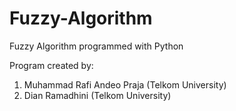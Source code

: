 # Fuzzy-Algorithm
Fuzzy Algorithm programmed with Python

Program created by:
1. Muhammad Rafi Andeo Praja (Telkom University)
2. Dian Ramadhini (Telkom University)
